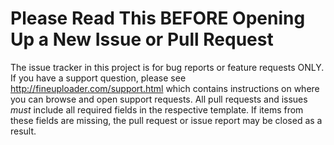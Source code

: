 # Please Read This BEFORE Opening Up a New Issue or Pull Request #

The issue tracker in this project is for bug reports or feature requests ONLY.  If you have a support question,
please see http://fineuploader.com/support.html which contains instructions on where you can browse and open support 
requests. All pull requests and issues _must_ include all required fields in the respective template. If items
from these fields are missing, the pull request or issue report may be closed as a result.
